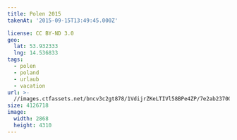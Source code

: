```yaml
---
title: Polen 2015
takenAt: '2015-09-15T13:49:45.000Z'

license: CC BY-ND 3.0
geo:
  lat: 53.932333
  lng: 14.536833
tags:
  - polen
  - poland
  - urlaub
  - vacation
url: >-
  //images.ctfassets.net/bncv3c2gt878/1VdijrZKeLTIVl58BPe4ZP/7e2ab23700ecdd22596f27035470d4ab/polen-2015_25657160340_o
size: 4126718
image:
  width: 2868
  height: 4310
---
```

